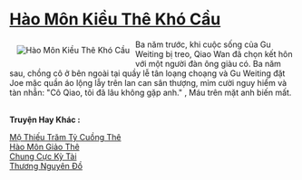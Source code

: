 <a href="https://truyentiki.com/hao-mon-kieu-the-kho-cau.31956/" title="Hào Môn Kiều Thê Khó Cầu"><h1>Hào Môn Kiều Thê Khó Cầu</h1></a><div style="display:table"><img align="right" style="float: left; padding: 10px;" src="https://truyentiki.com/a/img/str/src/31956.jpg" alt="Hào Môn Kiều Thê Khó Cầu">Ba năm trước, khi cuộc sống của Gu Weiting bị treo, Qiao Wan đã chọn kết hôn với một người đàn ông giàu có. Ba năm sau, chồng cô ở bên ngoài tại quầy lễ tân loạng choạng và Gu Weiting đặt Joe mặc quần áo lộng lẫy trên lan can sân thượng, mỉm cười nguy hiểm và tàn nhẫn: "Cô Qiao, tôi đã lâu không gặp anh." , Máu trên mặt anh biến mất.</div><p><br><b>Truyện Hay Khác :</b></p><a href="https://truyentiki.com/mo-thieu-tram-ty-cuong-the.31955/" alt="Mộ Thiếu Trăm Tỷ Cuồng Thê">Mộ Thiếu Trăm Tỷ Cuồng Thê</a><br/><a href="https://www.plurk.com/p/nur1rb" alt="Hào Môn Giảo Thê">Hào Môn Giảo Thê</a><br/><a href="https://github.com/nownovels/top500/tree/master/truyenhay/33608/" alt="Chung Cực Kỳ Tài">Chung Cực Kỳ Tài</a><br/><a href="https://wikitruyen.wordpress.com/2020/06/23/thuong-nguyen-do/" alt="Thương Nguyên Đồ">Thương Nguyên Đồ</a><br/>